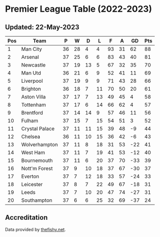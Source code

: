 # Premier League Table (2022-2023)
## Updated: 22-May-2023

| Pos | Team | P | W | D | L | F | A | GD | Pts |
| --- | --- | --- | --- | --- | --- | --- | --- | --- | --- |
| 1 | Man City | 36 | 28 | 4 | 4 | 93 | 31 | 62 | 88 |
| 2 | Arsenal | 37 | 25 | 6 | 6 | 83 | 43 | 40 | 81 |
| 3 | Newcastle | 37 | 19 | 13 | 5 | 67 | 32 | 35 | 70 |
| 4 | Man Utd | 36 | 21 | 6 | 9 | 52 | 41 | 11 | 69 |
| 5 | Liverpool | 37 | 19 | 9 | 9 | 71 | 43 | 28 | 66 |
| 6 | Brighton | 36 | 18 | 7 | 11 | 70 | 50 | 20 | 61 |
| 7 | Aston Villa | 37 | 17 | 7 | 13 | 49 | 45 | 4 | 58 |
| 8 | Tottenham | 37 | 17 | 6 | 14 | 66 | 62 | 4 | 57 |
| 9 | Brentford | 37 | 14 | 14 | 9 | 57 | 46 | 11 | 56 |
| 10 | Fulham | 37 | 15 | 7 | 15 | 54 | 51 | 3 | 52 |
| 11 | Crystal Palace | 37 | 11 | 11 | 15 | 39 | 48 | -9 | 44 |
| 12 | Chelsea | 36 | 11 | 10 | 15 | 36 | 42 | -6 | 43 |
| 13 | Wolverhampton | 37 | 11 | 8 | 18 | 31 | 53 | -22 | 41 |
| 14 | West Ham | 37 | 11 | 7 | 19 | 41 | 53 | -12 | 40 |
| 15 | Bournemouth | 37 | 11 | 6 | 20 | 37 | 70 | -33 | 39 |
| 16 | Nott'm Forest | 37 | 9 | 10 | 18 | 37 | 67 | -30 | 37 |
| 17 | Everton | 37 | 7 | 12 | 18 | 33 | 57 | -24 | 33 |
| 18 | Leicester | 37 | 8 | 7 | 22 | 49 | 67 | -18 | 31 |
| 19 | Leeds | 37 | 7 | 10 | 20 | 47 | 74 | -27 | 31 |
| 20 | Southampton | 37 | 6 | 6 | 25 | 32 | 69 | -37 | 24 |

## Accreditation 

Data provided by [thefishy.net](https://www.thefishy.net/).